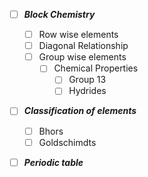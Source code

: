 - [ ] ***Block Chemistry***
    - [ ] Row wise elements
    - [ ] Diagonal Relationship
    - [ ] Group wise elements
        - [ ] Chemical Properties
            - [ ] Group 13
            - [ ] Hydrides

- [ ] ***Classification of elements***
    - [ ] Bhors
    - [ ] Goldschimdts

- [ ] ***Periodic table***
      